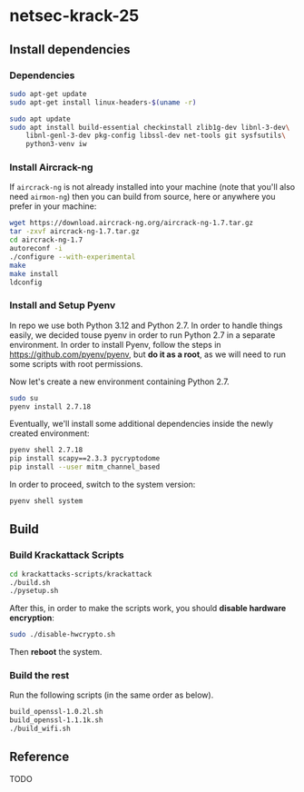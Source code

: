 # netsec-krack-25

## Install dependencies
### Dependencies

```bash
sudo apt-get update
sudo apt-get install linux-headers-$(uname -r)
```
```bash
sudo apt update
sudo apt install build-essential checkinstall zlib1g-dev libnl-3-dev\
    libnl-genl-3-dev pkg-config libssl-dev net-tools git sysfsutils\
    python3-venv iw 
```
### Install Aircrack-ng
If `aircrack-ng` is not already installed into your machine (note that you'll also need `airmon-ng`) then you can build from source, here or anywhere you prefer in your machine:

```bash
wget https://download.aircrack-ng.org/aircrack-ng-1.7.tar.gz
tar -zxvf aircrack-ng-1.7.tar.gz
cd aircrack-ng-1.7
autoreconf -i
./configure --with-experimental
make
make install
ldconfig
```
### Install and Setup Pyenv
In repo we use both Python 3.12 and Python 2.7. In order to handle things easily, we decided touse pyenv in order to run Python 2.7 in a separate environment. In order to install Pyenv, follow the steps in <a href=https://github.com/pyenv/pyenv>https://github.com/pyenv/pyenv</a>, but **do it as a root**, as we will need to run some scripts with root permissions.


Now let's create a new environment containing Python 2.7.
```bash
sudo su
pyenv install 2.7.18
```

Eventually, we'll install some additional dependencies inside the newly created environment:
```bash
pyenv shell 2.7.18
pip install scapy==2.3.3 pycryptodome
pip install --user mitm_channel_based
```

In order to proceed, switch to the system version:
```bash
pyenv shell system
```

## Build
### Build Krackattack Scripts
```bash
cd krackattacks-scripts/krackattack
./build.sh
./pysetup.sh
```

After this, in order to make the scripts work, you should **disable hardware encryption**:
```bash
sudo ./disable-hwcrypto.sh
```
Then **reboot** the system.

### Build the rest
Run the following scripts (in the same order as below).
```bash
build_openssl-1.0.2l.sh
build_openssl-1.1.1k.sh
./build_wifi.sh
```
## Reference
TODO
